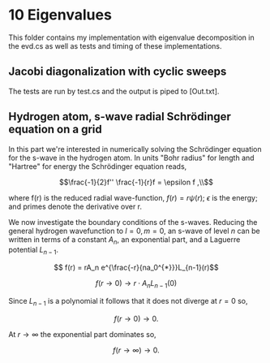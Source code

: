 # 10 Eigenvalues
This folder contains my implementation with eigenvalue decomposition in the evd.cs as well as tests and timing of these implementations.

## Jacobi diagonalization with cyclic sweeps
The tests are run by test.cs and the output is piped to [Out.txt].

## Hydrogen atom, s-wave radial Schrödinger equation on a grid
In this part we're interested in numerically solving the Schrödinger equation for the s-wave in the hydrogen atom. 
In units "Bohr radius" for length and "Hartree" for energy the Schrödinger equation reads,

$$\frac{-1}{2}f'' \frac{-1}{r}f = \epsilon f ,\\$$

where f(r) is the reduced radial wave-function, $f(r)=r\psi(r)$; $\epsilon$ is the energy; and primes denote the derivative over r.

We now investigate the boundary conditions of the s-waves. Reducing the general hydrogen wavefunction to $l=0,\, m=0$, an s-wave of level $n$ can be written in terms of a constant $A_n$, an exponential part, and a Laguerre potential $L_{n-1}$.

$$
f(r) = rA_n e^{\frac{-r}{na_0^{*}}}L_{n-1}(r)$$

$$
f(r \to 0) \to r\cdot A_n L_{n-1}(0)
$$

Since $L_{n-1}$ is a polynomial it follows that it does not diverge at $r=0$ so,

$$
f(r \to 0) \to 0.
$$

At $r\to\infty$ the exponential part dominates so,

$$f(r\to\infty) \to 0 .$$


